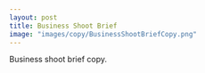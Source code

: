 ```yaml
---
layout: post
title: Business Shoot Brief
image: "images/copy/BusinessShootBriefCopy.png"
---
```

Business shoot brief copy.
